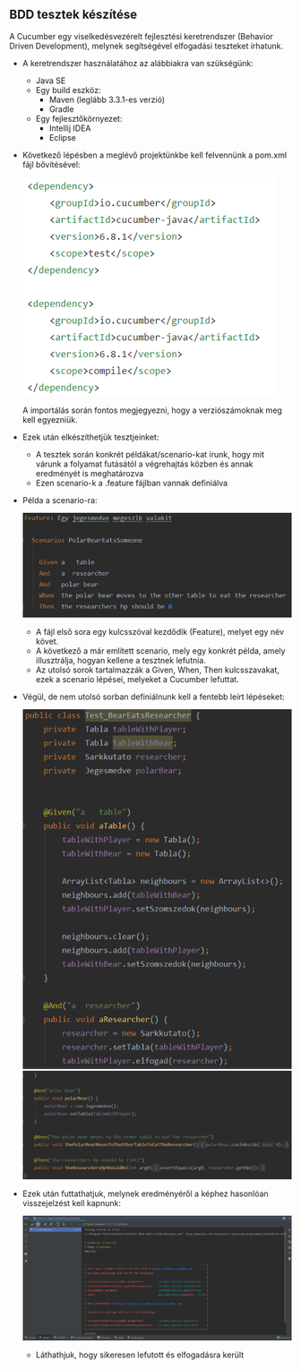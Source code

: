 ## BDD tesztek készítése

A Cucumber egy viselkedésvezérelt fejlesztési keretrendszer (Behavior Driven Development), melynek segítségével elfogadási teszteket írhatunk.

- A keretrendszer használatához az alábbiakra van szükségünk:
    - Java SE
    - Egy build eszköz:
        - Maven (leglább 3.3.1-es verzió)
        - Gradle
    - Egy fejlesztőkörnyezet:
        - Intellij IDEA
        - Eclipse

- Következő lépésben a meglévő projektünkbe kell felvennünk a pom.xml fájl bővítésével:

    ![cucumber_pom](cucumber_pom.png)

    A importálás során fontos megjegyezni, hogy a verziószámoknak meg kell egyezniük.

- Ezek után elkészíthetjük tesztjeinket:
    - A tesztek során konkrét példákat/scenario-kat írunk, hogy mit várunk a folyamat futásától a végrehajtás közben és annak eredményét is meghatározva
    - Ezen scenario-k a .feature fájlban vannak definiálva
    
- Példa a scenario-ra:

    ![cucumber_example](cucumber_example.png)

    - A fájl első sora egy kulcsszóval kezdődik (Feature), melyet egy név követ.
    - A következő a már említett scenario, mely egy konkrét példa, amely illusztrálja, hogyan kellene a tesztnek lefutnia.
    - Az utolsó sorok tartalmazzák a Given, When, Then kulcsszavakat, ezek a scenario lépései, melyeket a Cucumber lefuttat.

- Végül, de nem utolsó sorban definiálnunk kell a fentebb leírt lépéseket: 

    ![cucumber_example_dif_1](cucumber_example_def_1.png)
    ![cucumber_example_dif_2](cucumber_example_def_2.png)

- Ezek után futtathatjuk, melynek eredményéről a képhez hasonlóan visszejelzést kell kapnunk:

    ![cucumber_result](cucumber_result.png)

    - Láthathjuk, hogy sikeresen lefutott és elfogadásra került

    